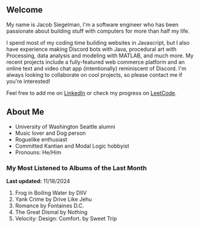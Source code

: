 
## Welcome
My name is Jacob Siegelman, I'm a software engineer who has been passionate about building stuff with computers for more than half my life.

I spend most of my coding time building websites in Javascript, but I also have experience making Discord bots with Java, procedural art with Processing, data analysis and modeling with MATLAB, and much more. My recent projects include a fully-featured web commerce platform and an online text and video chat app (intentionally) reminiscent of Discord. I'm always looking to collaborate on cool projects, so please contact me if you're interested!

Feel free to add me on [LinkedIn](https://www.linkedin.com/in/jacob-siegelman/) or check my progress on [LeetCode](https://leetcode.com/jsiegelman/).

## About Me
- University of Washington Seattle alumni
- Music lover and Dog person
- Roguelike enthusiast
- Committed Kantian and Modal Logic hobbyist
- Pronouns: He/Him

### My Most Listened to Albums of the Last Month
**Last updated:** 11/18/2024 <!-- lfm -->   
1. <!-- lfm -->Frog in Boiling Water by DIIV  
2. <!-- lfm -->Yank Crime by Drive Like Jehu  
3. <!-- lfm -->Romance by Fontaines D.C.  
4. <!-- lfm -->The Great Dismal by Nothing  
5. <!-- lfm -->Velocity: Design: Comfort. by Sweet Trip  
